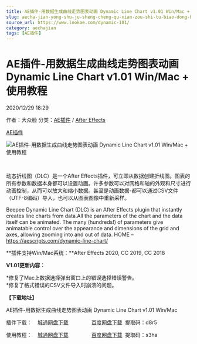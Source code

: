 ```yaml
---
title: AE插件-用数据生成曲线走势图表动画 Dynamic Line Chart v1.01 Win/Mac + 使用教程
slug: aecha-jian-yong-shu-ju-sheng-cheng-qu-xian-zou-shi-tu-biao-dong-hua-dynamic-line-chart-v1-01-win-mac-shi-yong-jiao-cheng
source_url: https://www.lookae.com/dynamic-101/
category: aechajian
tags: [AE插件]
---
```

# AE插件-用数据生成曲线走势图表动画 Dynamic Line Chart v1.01 Win/Mac + 使用教程

2020/12/29 18:29

作者：大众脸
分类：[AE插件](https://www.lookae.com/after-effects/aechajian/) / [After Effects](https://www.lookae.com/after-effects/)

[AE插件](https://www.lookae.com/tag/ae%e6%8f%92%e4%bb%b6/)

![AE插件-用数据生成曲线走势图表动画 Dynamic Line Chart v1.01 Win/Mac + 使用教程](https://www.lookae.com/wp-content/uploads/2020/06/Dynamic-Line-Chart-.jpg "AE插件-用数据生成曲线走势图表动画 Dynamic Line Chart v1.01 Win/Mac + 使用教程-LookAE.com")

﻿

动态折线图（DLC）是一个After Effects插件，可立即从数据创建折线图。图表的所有参数和数据本身都可以设置动画。许多参数可以对网格和轴的外观和尺寸进行动画控制，从而可以放大和缩小数据。甚至是动画数据-都可以通过CSV文件（UTF-8编码）导入，也可以从图表图像中重新采样。

Beepee Dynamic Line Chart (DLC) is an After Effects plugin that instantly creates line charts from data.All the parameters of the chart and the data itself can be animated. The many (hundreds!) of parameters give animatable control over the appearance and dimensions of the grid and axes, allowing zooming into and out of data. HOME – https://aescripts.com/dynamic-line-chart/

**插件支持Win/Mac系统：**After Effects 2020, CC 2019, CC 2018

**V1.01更新内容：**

\*修复了Mac上数据选择弹出窗口上的错误选择错误警告。  
\*修复了格式错误的CSV文件导入时崩溃的问题。

**【下载地址】**

AE插件-用数据生成曲线走势图表动画 Dynamic Line Chart v1.01 Win/Mac

插件下载：    [城通网盘下载](https://089u.com/file/680462-477819875)                [百度网盘下载](https://pan.baidu.com/s/1Y0MCNskhxpB6y1-CLAWW7A)  提取码：d8r5

使用教程：    [城通网盘下载](https://089u.com/file/680462-447513096)                [百度网盘下载](https://pan.baidu.com/s/10mE4ZqTOCFfFQbwSMLBbew)  提取码：s3ha

